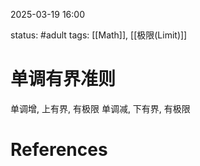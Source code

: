 2025-03-19    16:00

status: #adult 
tags: [[Math]], [[极限(Limit)]]


# 单调有界准则

单调增, 上有界, 有极限
单调减, 下有界, 有极限


# References
